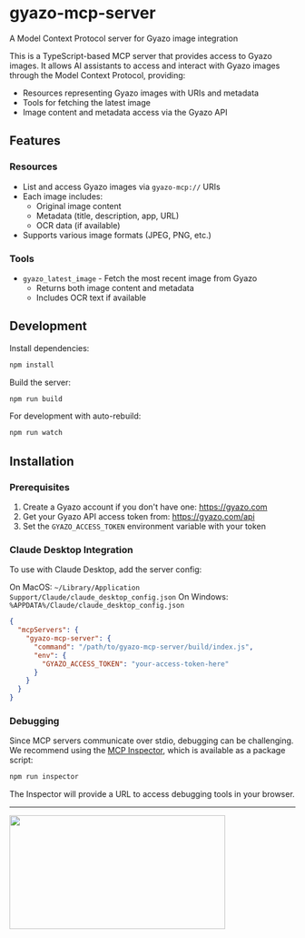 # gyazo-mcp-server

A Model Context Protocol server for Gyazo image integration

This is a TypeScript-based MCP server that provides access to Gyazo images. It allows AI assistants to access and interact with Gyazo images through the Model Context Protocol, providing:

- Resources representing Gyazo images with URIs and metadata
- Tools for fetching the latest image
- Image content and metadata access via the Gyazo API

## Features

### Resources

- List and access Gyazo images via `gyazo-mcp://` URIs
- Each image includes:
  - Original image content
  - Metadata (title, description, app, URL)
  - OCR data (if available)
- Supports various image formats (JPEG, PNG, etc.)

### Tools

- `gyazo_latest_image` - Fetch the most recent image from Gyazo
  - Returns both image content and metadata
  - Includes OCR text if available

## Development

Install dependencies:

```bash
npm install
```

Build the server:

```bash
npm run build
```

For development with auto-rebuild:

```bash
npm run watch
```

## Installation

### Prerequisites

1. Create a Gyazo account if you don't have one: https://gyazo.com
2. Get your Gyazo API access token from: https://gyazo.com/api
3. Set the `GYAZO_ACCESS_TOKEN` environment variable with your token

### Claude Desktop Integration

To use with Claude Desktop, add the server config:

On MacOS: `~/Library/Application Support/Claude/claude_desktop_config.json`
On Windows: `%APPDATA%/Claude/claude_desktop_config.json`

```json
{
  "mcpServers": {
    "gyazo-mcp-server": {
      "command": "/path/to/gyazo-mcp-server/build/index.js",
      "env": {
        "GYAZO_ACCESS_TOKEN": "your-access-token-here"
      }
    }
  }
}
```

### Debugging

Since MCP servers communicate over stdio, debugging can be challenging. We recommend using the [MCP Inspector](https://github.com/modelcontextprotocol/inspector), which is available as a package script:

```bash
npm run inspector
```

The Inspector will provide a URL to access debugging tools in your browser.

---

<a href="https://glama.ai/mcp/servers/bhrk879agk">
  <img width="380" height="200" src="https://glama.ai/mcp/servers/bhrk879agk/badge" />
</a>

